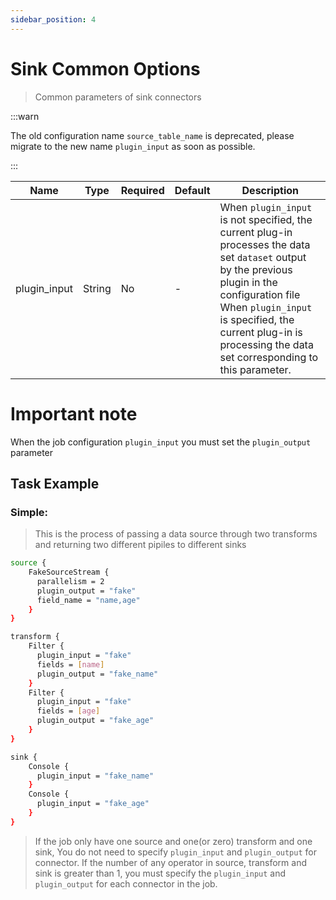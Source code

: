 ```yaml
---
sidebar_position: 4
---
```


# Sink Common Options

> Common parameters of sink connectors

:::warn

The old configuration name `source_table_name` is deprecated, please migrate to the new name `plugin_input` as soon as possible.

:::

| Name         | Type   | Required | Default | Description                                                                                                                                                                                                                                                                |
|--------------|--------|----------|---------|----------------------------------------------------------------------------------------------------------------------------------------------------------------------------------------------------------------------------------------------------------------------------|
| plugin_input | String | No       | -       | When `plugin_input` is not specified, the current plug-in processes the data set `dataset` output by the previous plugin in the configuration file <br/> When `plugin_input` is specified, the current plug-in is processing the data set corresponding to this parameter. |

# Important note

When the job configuration `plugin_input` you must set the `plugin_output` parameter

## Task Example

### Simple:

> This is the process of passing a data source through two transforms and returning two different pipiles to different sinks

```bash
source {
    FakeSourceStream {
      parallelism = 2
      plugin_output = "fake"
      field_name = "name,age"
    }
}

transform {
    Filter {
      plugin_input = "fake"
      fields = [name]
      plugin_output = "fake_name"
    }
    Filter {
      plugin_input = "fake"
      fields = [age]
      plugin_output = "fake_age"
    }
}

sink {
    Console {
      plugin_input = "fake_name"
    }
    Console {
      plugin_input = "fake_age"
    }
}
```

> If the job only have one source and one(or zero) transform and one sink, You do not need to specify `plugin_input` and `plugin_output` for connector.
> If the number of any operator in source, transform and sink is greater than 1, you must specify the `plugin_input` and `plugin_output` for each connector in the job.

